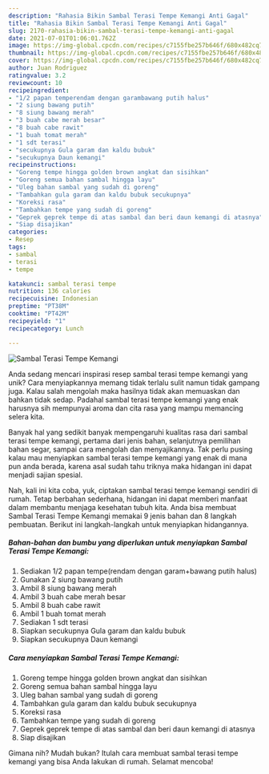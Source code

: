 ```yaml
---
description: "Rahasia Bikin Sambal Terasi Tempe Kemangi Anti Gagal"
title: "Rahasia Bikin Sambal Terasi Tempe Kemangi Anti Gagal"
slug: 2170-rahasia-bikin-sambal-terasi-tempe-kemangi-anti-gagal
date: 2021-07-01T01:06:01.762Z
image: https://img-global.cpcdn.com/recipes/c7155fbe257b646f/680x482cq70/sambal-terasi-tempe-kemangi-foto-resep-utama.jpg
thumbnail: https://img-global.cpcdn.com/recipes/c7155fbe257b646f/680x482cq70/sambal-terasi-tempe-kemangi-foto-resep-utama.jpg
cover: https://img-global.cpcdn.com/recipes/c7155fbe257b646f/680x482cq70/sambal-terasi-tempe-kemangi-foto-resep-utama.jpg
author: Juan Rodriguez
ratingvalue: 3.2
reviewcount: 10
recipeingredient:
- "1/2 papan temperendam dengan garambawang putih halus"
- "2 siung bawang putih"
- "8 siung bawang merah"
- "3 buah cabe merah besar"
- "8 buah cabe rawit"
- "1 buah tomat merah"
- "1 sdt terasi"
- "secukupnya Gula garam dan kaldu bubuk"
- "secukupnya Daun kemangi"
recipeinstructions:
- "Goreng tempe hingga golden brown angkat dan sisihkan"
- "Goreng semua bahan sambal hingga layu"
- "Uleg bahan sambal yang sudah di goreng"
- "Tambahkan gula garam dan kaldu bubuk secukupnya"
- "Koreksi rasa"
- "Tambahkan tempe yang sudah di goreng"
- "Geprek geprek tempe di atas sambal dan beri daun kemangi di atasnya"
- "Siap disajikan"
categories:
- Resep
tags:
- sambal
- terasi
- tempe

katakunci: sambal terasi tempe 
nutrition: 136 calories
recipecuisine: Indonesian
preptime: "PT38M"
cooktime: "PT42M"
recipeyield: "1"
recipecategory: Lunch

---
```



![Sambal Terasi Tempe Kemangi](https://img-global.cpcdn.com/recipes/c7155fbe257b646f/680x482cq70/sambal-terasi-tempe-kemangi-foto-resep-utama.jpg)

Anda sedang mencari inspirasi resep sambal terasi tempe kemangi yang unik? Cara menyiapkannya memang tidak terlalu sulit namun tidak gampang juga. Kalau salah mengolah maka hasilnya tidak akan memuaskan dan bahkan tidak sedap. Padahal sambal terasi tempe kemangi yang enak harusnya sih mempunyai aroma dan cita rasa yang mampu memancing selera kita.

Banyak hal yang sedikit banyak mempengaruhi kualitas rasa dari sambal terasi tempe kemangi, pertama dari jenis bahan, selanjutnya pemilihan bahan segar, sampai cara mengolah dan menyajikannya. Tak perlu pusing kalau mau menyiapkan sambal terasi tempe kemangi yang enak di mana pun anda berada, karena asal sudah tahu triknya maka hidangan ini dapat menjadi sajian spesial.




Nah, kali ini kita coba, yuk, ciptakan sambal terasi tempe kemangi sendiri di rumah. Tetap berbahan sederhana, hidangan ini dapat memberi manfaat dalam membantu menjaga kesehatan tubuh kita. Anda bisa membuat Sambal Terasi Tempe Kemangi memakai 9 jenis bahan dan 8 langkah pembuatan. Berikut ini langkah-langkah untuk menyiapkan hidangannya.

<!--inarticleads1-->

##### Bahan-bahan dan bumbu yang diperlukan untuk menyiapkan Sambal Terasi Tempe Kemangi:

1. Sediakan 1/2 papan tempe(rendam dengan garam+bawang putih halus)
1. Gunakan 2 siung bawang putih
1. Ambil 8 siung bawang merah
1. Ambil 3 buah cabe merah besar
1. Ambil 8 buah cabe rawit
1. Ambil 1 buah tomat merah
1. Sediakan 1 sdt terasi
1. Siapkan secukupnya Gula garam dan kaldu bubuk
1. Siapkan secukupnya Daun kemangi




<!--inarticleads2-->

##### Cara menyiapkan Sambal Terasi Tempe Kemangi:

1. Goreng tempe hingga golden brown angkat dan sisihkan
1. Goreng semua bahan sambal hingga layu
1. Uleg bahan sambal yang sudah di goreng
1. Tambahkan gula garam dan kaldu bubuk secukupnya
1. Koreksi rasa
1. Tambahkan tempe yang sudah di goreng
1. Geprek geprek tempe di atas sambal dan beri daun kemangi di atasnya
1. Siap disajikan




Gimana nih? Mudah bukan? Itulah cara membuat sambal terasi tempe kemangi yang bisa Anda lakukan di rumah. Selamat mencoba!
